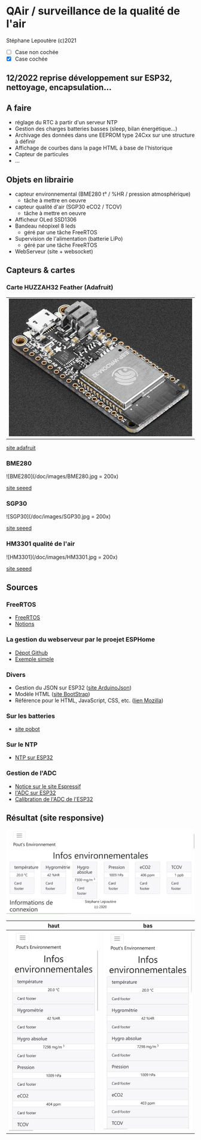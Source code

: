 # QAir / surveillance de la qualité de l'air

Stéphane Lepoutère
(c)2021

- [ ] Case non cochée
- [x] Case cochée

## 12/2022 reprise développement sur ESP32, nettoyage, encapsulation...

## A faire

- réglage du RTC à partir d'un serveur NTP
- Gestion des charges batteries basses (sleep, bilan énergétique...)
- Archivage des données dans une EEPROM type 24Cxx sur une structure à définir
- Affichage de courbes dans la page HTML à base de l'historique
- Capteur de particules
- ...

## Objets en librairie


* capteur environnemental (BME280 t° / %HR / pression atmosphérique)
    * tâche à mettre en oeuvre
* capteur qualité d'air (SGP30 eCO2 / TCOV)
    * tâche à mettre en oeuvre
* Afficheur OLed SSD1306
* Bandeau néopixel 8 leds
    * géré par une tâche FreeRTOS
* Supervision de l'alimentation (batterie LiPo)
    * géré par une tâche FreeRTOS
* WebServeur (site + websocket)

## Capteurs & cartes

### Carte HUZZAH32 Feather (Adafruit)
| |
|:--:|
|![Huzzah32](/doc/images/feather.jpg)|

[site adafruit](https://learn.adafruit.com/adafruit-huzzah32-esp32-feather)

### BME280
![BME280](/doc/images/BME280.jpg = 200x)

[site seeed](https://wiki.seeedstudio.com/Grove-Barometer_Sensor-BME280/)

### SGP30
![SGP30](/doc/images/SGP30.jpg = 200x)

[site seeed](https://wiki.seeedstudio.com/Grove-VOC_and_eCO2_Gas_Sensor-SGP30/)

### HM3301 qualité de l'air
![HM3301](/doc/images/HM3301.jpg = 200x)

[site seeed](https://wiki.seeedstudio.com/Grove-Laser_PM2.5_Sensor-HM3301/)

## Sources

### FreeRTOS

- [FreeRTOS](https://www.freertos.org/index.html)
- [Notions](http://tvaira.free.fr/esp32/esp32-freertos.html)

### La gestion du webserveur par le proejet ESPHome

- [Dépot Github](https://github.com/esphome/ESPAsyncWebServer)
- [Exemple simple](https://randomnerdtutorials.com/esp32-async-web-server-espasyncwebserver-library/)

### Divers

- Gestion du JSON sur ESP32 ([site ArduinoJson](https://arduinojson.org/))
- Modèle HTML ([site BootStrap](https://getbootstrap.com/))
- Référence pour le HTML, JavaScript, CSS, etc. ([lien Mozilla](https://developer.mozilla.org/fr/))

### Sur les batteries

- [site pobot](https://pobot.org/Les-batteries-Li-Ion-et-Li-PO.html)

### Sur le NTP

- [NTP sur ESP32](https://randomnerdtutorials.com/esp32-date-time-ntp-client-server-arduino/)

### Gestion de l'ADC

- [Notice sur le site Espressif](https://docs.espressif.com/projects/esp-idf/en/v4.2/esp32/api-reference/peripherals/adc.html)
- [l'ADC sur ESP32](https://microcontrollerslab.com/adc-esp32-measuring-voltage-example/)
- [Calibration de l'ADC de l'ESP32](https://github.com/e-tinkers/esp32-adc-calibrate)

## Résultat (site responsive)

![Capture horizontale](/doc/images/Capture%20d%E2%80%99%C3%A9cran%202022-12-15%20%C3%A0%2018.30.48.png)

|haut|bas|
|----|---|
|![capture verticale 1/2](/doc/images/Capture%20d%E2%80%99%C3%A9cran%202022-12-15%20%C3%A0%2018.31.22.png)|![capture verticale 2/2](/doc/images/Capture%20d%E2%80%99%C3%A9cran%202022-12-15%20%C3%A0%2018.31.05.png)|
